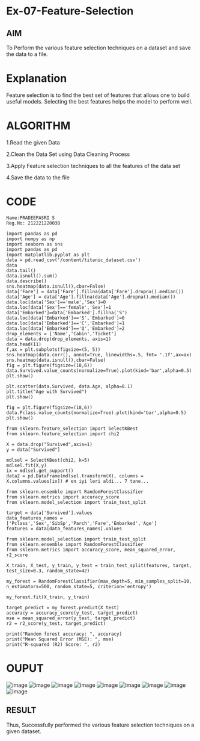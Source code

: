 # Ex-07-Feature-Selection
## AIM
To Perform the various feature selection techniques on a dataset and save the data to a file. 

# Explanation
Feature selection is to find the best set of features that allows one to build useful models.
Selecting the best features helps the model to perform well. 

# ALGORITHM
1.Read the given Data

2.Clean the Data Set using Data Cleaning Process

3.Apply Feature selection techniques to all the features of the data set

4.Save the data to the file

# CODE
```
Name:PRADEEPASRI S
Reg.No: 212221220038
```
```
import pandas as pd
import numpy as np
import seaborn as sns
import pandas as pd
import matplotlib.pyplot as plt
data = pd.read_csv('/content/titanic_dataset.csv')
data
data.tail()
data.isnull().sum()
data.describe()
sns.heatmap(data.isnull(),cbar=False)
data['Fare'] = data['Fare'].fillna(data['Fare'].dropna().median())
data['Age'] = data['Age'].fillna(data['Age'].dropna().median())
data.loc[data['Sex']=='male','Sex']=0
data.loc[data['Sex']=='female','Sex']=1
data['Embarked']=data['Embarked'].fillna('S')
data.loc[data['Embarked']=='S','Embarked']=0
data.loc[data['Embarked']=='C','Embarked']=1
data.loc[data['Embarked']=='Q','Embarked']=2
drop_elements = ['Name','Cabin','Ticket']
data = data.drop(drop_elements, axis=1)
data.head(11)
f,ax = plt.subplots(figsize=(5, 5))
sns.heatmap(data.corr(), annot=True, linewidths=.5, fmt= '.1f',ax=ax)
sns.heatmap(data.isnull(),cbar=False)
fig = plt.figure(figsize=(18,6))
data.Survived.value_counts(normalize=True).plot(kind='bar',alpha=0.5)
plt.show()

plt.scatter(data.Survived, data.Age, alpha=0.1)
plt.title("Age with Survived")
plt.show()

fig = plt.figure(figsize=(18,6))
data.Pclass.value_counts(normalize=True).plot(kind='bar',alpha=0.5)
plt.show()

from sklearn.feature_selection import SelectKBest
from sklearn.feature_selection import chi2

X = data.drop("Survived",axis=1)
y = data["Survived"]

mdlsel = SelectKBest(chi2, k=5)
mdlsel.fit(X,y)
ix = mdlsel.get_support()
data2 = pd.DataFrame(mdlsel.transform(X), columns = X.columns.values[ix]) # en iyi leri aldi... 7 tane...

from sklearn.ensemble import RandomForestClassifier
from sklearn.metrics import accuracy_score
from sklearn.model_selection import train_test_split

target = data['Survived'].values
data_features_names = ['Pclass','Sex','SibSp','Parch','Fare','Embarked','Age']
features = data[data_features_names].values

from sklearn.model_selection import train_test_split
from sklearn.ensemble import RandomForestClassifier
from sklearn.metrics import accuracy_score, mean_squared_error, r2_score

X_train, X_test, y_train, y_test = train_test_split(features, target, test_size=0.3, random_state=42)

my_forest = RandomForestClassifier(max_depth=5, min_samples_split=10, n_estimators=500, random_state=5, criterion='entropy')

my_forest.fit(X_train, y_train)

target_predict = my_forest.predict(X_test)
accuracy = accuracy_score(y_test, target_predict)
mse = mean_squared_error(y_test, target_predict)
r2 = r2_score(y_test, target_predict)

print("Random forest accuracy: ", accuracy)
print("Mean Squared Error (MSE): ", mse)
print("R-squared (R2) Score: ", r2)
```
# OUPUT
![image](https://github.com/pradeepasri26/ODD2023-Datascience-Ex-07/assets/131433142/ed4b77ba-6a09-4c42-b94f-091313b01b9c)
![image](https://github.com/pradeepasri26/ODD2023-Datascience-Ex-07/assets/131433142/fd992962-a51a-443f-8d78-ca8c66b48156)
![image](https://github.com/pradeepasri26/ODD2023-Datascience-Ex-07/assets/131433142/a6066262-2b85-4438-acc2-4df792532f92)
![image](https://github.com/pradeepasri26/ODD2023-Datascience-Ex-07/assets/131433142/08b4a59d-1b1e-445e-9735-aac31f66aff6)
![image](https://github.com/pradeepasri26/ODD2023-Datascience-Ex-07/assets/131433142/66cd1c92-e384-4c81-87f5-dee7cd6359ba)
![image](https://github.com/pradeepasri26/ODD2023-Datascience-Ex-07/assets/131433142/03ded6c0-8e0b-4f9e-8bef-3dc52857f05e)
![image](https://github.com/pradeepasri26/ODD2023-Datascience-Ex-07/assets/131433142/933487f2-5c32-4cae-b9c1-7e87df1d6396)
![image](https://github.com/pradeepasri26/ODD2023-Datascience-Ex-07/assets/131433142/1dc5d670-9df8-47c4-a376-95b8b4dcffb7)
![image](https://github.com/pradeepasri26/ODD2023-Datascience-Ex-07/assets/131433142/cb5f7ad3-04cf-404f-a9d1-78ac7f9c65dd)
## RESULT
Thus, Successfully performed the various feature selection techniques on a given dataset.







